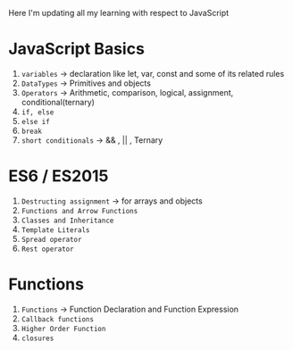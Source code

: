 Here I'm updating all my learning with respect to JavaScript

# JavaScript Basics

1. `variables` → declaration like let, var, const and some of its related rules
2. `DataTypes` → Primitives and objects 
3. `Operators` →  Arithmetic, comparison, logical, assignment, conditional(ternary)
4. `if, else`
5. `else if`
6. `break`
7. `short conditionals` → && , || , Ternary

# ES6 / ES2015

1. `Destructing assignment` → for arrays and objects
2. `Functions and Arrow Functions`
3. `Classes and Inheritance`
4. `Template Literals`
5. `Spread operator`
6. `Rest operator`

# Functions

1. `Functions` → Function Declaration and Function Expression
2. `Callback functions`
3. `Higher Order Function`
4. `closures`
